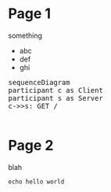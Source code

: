 # Page 1

something

- abc
- def
- ghi

<pre class="mermaid">
sequenceDiagram
participant c as Client
participant s as Server
c->>s: GET /

</pre>

# Page 2

blah

```
echo hello world
```

